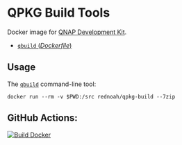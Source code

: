 # QPKG Build Tools

Docker image for [QNAP Development Kit](https://github.com/qnap-dev/QDK).
- [`qbuild` (*Dockerfile*)](https://github.com/rednoah/docker-qdk/blob/master/Dockerfile)


## Usage

The [`qbuild`](https://github.com/qnap-dev/QDK) command-line tool:

```
docker run --rm -v $PWD:/src rednoah/qpkg-build --7zip
```


## GitHub Actions:
[![Build Docker](https://github.com/rednoah/docker-qdk/actions/workflows/docker.yml/badge.svg)](https://github.com/rednoah/docker-qdk/actions/workflows/docker.yml)
